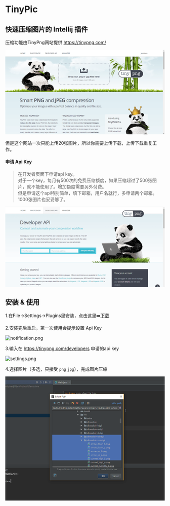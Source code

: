 # TinyPic
## 快速压缩图片的 Intellij 插件
压缩功能由TinyPng网站提供 https://tinypng.com/

![tinypng_homepage.png](./screenshots/tinypng_homepage.png "TinyPng")

但是这个网站一次只能上传20张图片，所以你需要上传下载，上传下载重复工作。

#### 申请 Api Key
>在开发者页面下申请api key。  
对于一个key，每月有500次的免费压缩额度，如果压缩超过了500张图片，就不能使用了。增加额度需要另外付费。  
但是申请这个api特别简单，填下邮箱，用户名就行，多申请两个邮箱。1000张图片也妥妥够了。

![tinypng_develop.png](./screenshots/tinypng_develop.png "TinyPng")

## 安装 & 使用

1.在File->Settings->Plugins里安装，点击这里➡️[下载](https://github.com/alvince/TinyPic2/releases "v1.0.2")

2.安装完后重启，第一次使用会提示设置 Api Key

![notification.png](http://osc7hu59y.bkt.clouddn.com/image/GitHub/art/tinypic/notification.png "Notification")

3.输入在 https://tinypng.com/developers 申请的api key

![settings.png](http://osc7hu59y.bkt.clouddn.com/image/GitHub/art/tinypic/settings.png "Settings")

4.选择图片（多选，只接受 `png` `jpg`），完成图片压缩

![select_images.png](./screenshots/select_images.png "Pick Images")
